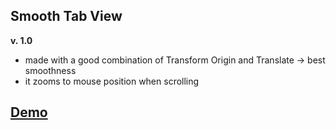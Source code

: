 ## Smooth Tab View
**v. 1.0**
* made with a good combination of Transform Origin and Translate -> best smoothness
* it zooms to mouse position when scrolling
## [Demo](https://johnny-the-progger.github.io/Smooth-Tab-View/)
